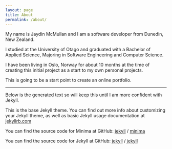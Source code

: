 ```yaml
---
layout: page
title: About
permalink: /about/
---
```


My name is Jaydin McMullan and I am a software developer from Dunedin, New Zealand.

I studied at the University of Otago and graduated with a Bachelor of Applied Science, Majoring in Software Engineering and Computer Science.

I have been living in Oslo, Norway  for about 10 months at the time of creating this initial project as a start to my own personal projects.

This is going to be a start point to create an online portfolio.

---------------------------------

Below is the generated text so will keep this until I am more confident with Jekyll.

This is the base Jekyll theme. You can find out more info about customizing your Jekyll theme, as well as basic Jekyll usage documentation at [jekyllrb.com](https://jekyllrb.com/)

You can find the source code for Minima at GitHub:
[jekyll][jekyll-organization] /
[minima](https://github.com/jekyll/minima)

You can find the source code for Jekyll at GitHub:
[jekyll][jekyll-organization] /
[jekyll](https://github.com/jekyll/jekyll)


[jekyll-organization]: https://github.com/jekyll
